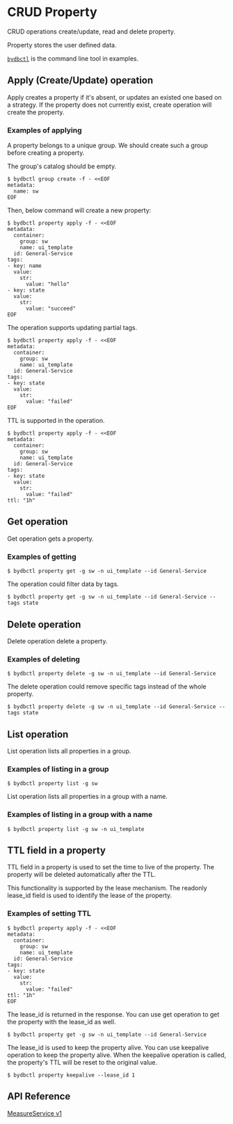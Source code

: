 # CRUD Property

CRUD operations create/update, read and delete property.

Property stores the user defined data.

[`bydbctl`](../../clients.md#command-line) is the command line tool in examples.

## Apply (Create/Update) operation

Apply creates a property if it's absent, or updates an existed one based on a strategy. If the property does not currently exist, create operation will create the property.

### Examples of applying

A property belongs to a unique group. We should create such a group before creating a property.

The group's catalog should be empty.

```shell
$ bydbctl group create -f - <<EOF
metadata:
  name: sw
EOF
```

Then, below command will create a new property:

```shell
$ bydbctl property apply -f - <<EOF
metadata:
  container:
    group: sw
    name: ui_template
  id: General-Service
tags:
- key: name
  value:
    str:
      value: "hello"
- key: state
  value:
    str:
      value: "succeed"
EOF
```

The operation supports updating partial tags.

```shell
$ bydbctl property apply -f - <<EOF
metadata:
  container:
    group: sw
    name: ui_template
  id: General-Service
tags:
- key: state
  value:
    str:
      value: "failed"
EOF
```

TTL is supported in the operation.

```shell
$ bydbctl property apply -f - <<EOF
metadata:
  container:
    group: sw
    name: ui_template
  id: General-Service
tags:
- key: state
  value:
    str:
      value: "failed"
ttl: "1h"
```

## Get operation

Get operation gets a property.

### Examples of getting

```shell
$ bydbctl property get -g sw -n ui_template --id General-Service
```

The operation could filter data by tags.

```shell
$ bydbctl property get -g sw -n ui_template --id General-Service --tags state
```

## Delete operation

Delete operation delete a property.

### Examples of deleting

```shell
$ bydbctl property delete -g sw -n ui_template --id General-Service
```

The delete operation could remove specific tags instead of the whole property.

```shell
$ bydbctl property delete -g sw -n ui_template --id General-Service --tags state
```

## List operation

List operation lists all properties in a group.

### Examples of listing in a group

```shell
$ bydbctl property list -g sw
```

List operation lists all properties in a group with a name.

### Examples of listing in a group with a name

```shell
$ bydbctl property list -g sw -n ui_template
```

## TTL field in a property

TTL field in a property is used to set the time to live of the property. The property will be deleted automatically after the TTL.

This functionality is supported by the lease mechanism. The readonly lease_id field is used to identify the lease of the property.

### Examples of setting TTL

```shell
$ bydbctl property apply -f - <<EOF
metadata:
  container:
    group: sw
    name: ui_template
  id: General-Service
tags:
- key: state
  value:
    str:
      value: "failed"
ttl: "1h"
EOF
```

The lease_id is returned in the response. 
You can use get operation to get the property with the lease_id as well.

```shell
$ bydbctl property get -g sw -n ui_template --id General-Service
```

The lease_id is used to keep the property alive. You can use keepalive operation to keep the property alive.
When the keepalive operation is called, the property's TTL will be reset to the original value.

```shell
$ bydbctl property keepalive --lease_id 1
```


## API Reference

[MeasureService v1](../../api-reference.md#PropertyService)
